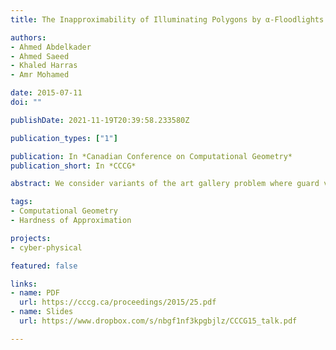 ```yaml
---
title: The Inapproximability of Illuminating Polygons by α-Floodlights

authors:
- Ahmed Abdelkader
- Ahmed Saeed
- Khaled Harras
- Amr Mohamed

date: 2015-07-11
doi: ""

publishDate: 2021-11-19T20:39:58.233580Z

publication_types: ["1"]

publication: In *Canadian Conference on Computational Geometry*
publication_short: In *CCCG*

abstract: We consider variants of the art gallery problem where guard visibility is limited to a certain angular aperture $\alpha$. We show that the problem is NP-hard even when guards can be located in the interior of the polygon. We then proceed to prove that both this problem and its vertex variant, where guard placement is restricted to the vertices of the polygon, are APX-hard. We observe that earlier constructions for such results in art gallery problems with $360^\circ$ guards, usually required them to cover few specific elements. We exploit this by carefully updating the construction to replace $360^\circ$ guards with $\alpha$-floodlights. Similar transformations may be applicable to other constructions in traditional art gallery theorems, which is of independent interest.

tags:
- Computational Geometry
- Hardness of Approximation

projects:
- cyber-physical

featured: false

links:
- name: PDF
  url: https://cccg.ca/proceedings/2015/25.pdf
- name: Slides
  url: https://www.dropbox.com/s/nbgf1nf3kpgbjlz/CCCG15_talk.pdf

---
```

